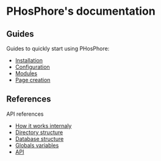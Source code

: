 # PHosPhore's documentation

## Guides
Guides to quickly start using PHosPhore:

- [Installation](guides/installation.md)
- [Configuration](guides/configuration.md)
- [Modules](guides/modules.md)
- [Page creation](guides/page_creation.md)

## References
API references

- [How it works internaly](references/process.md)
- [Directory structure](references/folders.md)
- [Database structure](references/database.md)
- [Globals variables](references/globals.md)
- [API](references/api.md)
